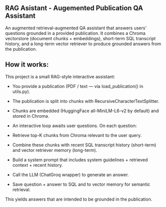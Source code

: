 ## RAG Asistant - Augemented Publication QA Assistant
An augmented retrieval-augmented QA assistant that answers users’ questions grounded in a provided publication. It combines a Chroma vectorstore (document chunks + embeddings), short-term SQL transcript history, and a long-term vector retriever to produce grounded answers from the publication.

## How it works: 
This project is a small RAG-style interactive assistant:

- You provide a publication (PDF / text — via load_publication() in utils.py).

- The publication is split into chunks with RecursiveCharacterTextSplitter.

- Chunks are embedded (HuggingFace all-MiniLM-L6-v2 by default) and stored in Chroma.

- An interactive loop awaits user questions. On each question:

- Retrieve top-K chunks from Chroma relevant to the user query.

- Combine these chunks with recent SQL transcript history (short-term) and vector retriever memory (long-term).

- Build a system prompt that includes system guidelines + retrieved context + recent history.

- Call the LLM (ChatGroq wrapper) to generate an answer.

- Save question + answer to SQL and to vector memory for semantic retrieval.

This yields answers that are intended to be grounded in the publication.


